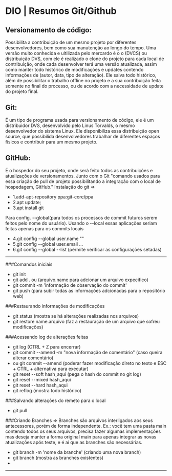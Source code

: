 # DIO | Resumos Git/Github

## Versionamento de código:

Possibilita a contribuição de um mesmo projeto por diferentes desenvolvedores, bem como sua manutenção ao longo do tempo.
Uma versão muito conhecida e ultilizada pelo mercardo é o o (DVCS) ou distribuição DVS, com ele é realizado o clone do projeto para cada local de contribuição, onde cada desenvolver terá uma versão atualizada, assim como manter todo histórico de modificações e updates contendo informações de (autor, data, tipo de alteração). Ele salva todo histórico, além de possibilitar o trabalho offline no projeto e a sua contribuição feita somente no final do processo, ou de acordo com a necessidade de update do projeto final.

## Git:

É um tipo de programa usada para versionamento de código, ele é um distribuidor DVS, desenvolvido pelo Linus Torvalds, o mesmo desenvolvedor do sistema Linux. Ele disponibiliza essa distribuição open source, que possibilida desenvolvedores trabalhar de diferentes espaços fisicos e contribuir para um mesmo projeto.

## GitHub:

É o hospedor do seu projeto, onde será feito todos as contribuições e atualizações de versionamentos. Junto com o Git "comando usados para essa criação de pull de projeto possibilitando a integração com o local de hospedagem, GitHub."
Instalação do git =>

- 1.add-apt-repository ppa:git-core/ppa
- 2.apt update;
- 3.apt install git

Para config. --global(para todos os processos de commit futuros serem feitos pelo nome do usuário).
Usando o --local essas aplicações seriam feitas apenas para os commits locais

- 4.git config --global user.name ""
- 5.git config --global user.email ...
- 6.git config --global --list (permite verificar as configurações setadas)

---

###Comandos iniciais

- git init
- git add . ou (arquivo.name para adcionar um arquivo expecifico)
- git commit -m 'informação de observação do commit'
- git push (para subir todas as informações adcionadas para o repositório web)

###Restaurando informações de modificações

- git status (mostra se há alterações realizadas nos arquivos)
- git restore name.arquivo (faz a restauração de um arquivo que sofreu modificações)

###Acessando log de alterações feitas

- git log (CTRL + Z para encerrar)
- git commit --amend -m "nova informação de comentário" (caso queira alterar comentário)
- ou git commit --amend (poderar fazer modificação direto no texto e ESC + CTRL + alternativa para executar)
- git reset --soft hash_aqui (pega o hash do commit no git log)
- git reset --mixed hash_aqui
- git reset --hard hash_aqui
- git reflog (mostra todo histórico)

###Salvando alterações do remeto para o local

- git pull

###Criando Branches =>
Branches são arquivos interligados aos seus antecessores, porém de forma independente.
Ex.: você tem uma pasta main contendo todos os seus arquivos, precisa fazer algumas implementações mas deseja
manter a forma original main para apenas integrar as novas atualizações após teste, e é aí que as branches são
necessárias.

- git branch -m 'nome da branche' (criando uma nova branch)
- git branch (mostra as branches existentes)
-

---
